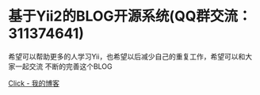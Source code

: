 基于Yii2的BLOG开源系统(QQ群交流：311374641)
===================================

希望可以帮助更多的人学习Yii，也希望以后减少自己的重复工作，希望可以和大家一起交流
不断的完善这个BLOG

[Click - 我的博客](http://blog.loadata.com)
